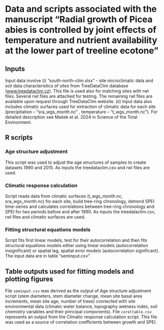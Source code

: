 # Data and scripts associated with the manuscript “Radial growth of Picea abies is controlled by joint effects of temperature and nutrient availability at the lower part of treeline ecotone”

## Inputs
Input data involve (i) “south-north-clim.xlsx” - site microclimatic data and soil data characteristics of sites from TreeDataClim database (www.treedataclim,cz). This file is used also for matching sites with rwl files. Several rwl files are attached for testing. The remaining rwl files are available upon request through TreeDataClim website. (ii) Input data also includes climatic surfaces used for extraction of climatic data for each site (precipitation – “sra_wgs_month.nc” , temperature – “t_wgs_month.nc”). For detailed description see Mašek et al. 2024 in Science of the Total Environment.
## R scripts
### Age structure adjustment
This script was used to adjust the age structures of samples to create datasets 1990 and 2015. As inputs the treedataclim.csv and rwl files are used.
### Climatic response calculation
Script reads data from climatic surfaces (t_wgs_month.nc, sra_wgs_month.nc) for each site, build tree-ring chronology, detrend SPEI time-series and calculates correlations between tree-ring chronology and SPEI for two periods before and after 1990. As inputs the treedataclim.csv, rwl files and climatic surfaces are used.
### Fitting structural equations models
Script fits first linear models, test for their autocorrelation and then fits structural equations models either using linear models (autocorrelation insignificant) or spatial lag, spatial error models (autocorrelation significant). The input data are in table “seminput.csv”. 
## Table outputs used for fitting models and plotting figures
File `seminput.csv` was derived as the output of Age structure adjustment script (stem diameters, stem diameter change, mean site basal area increments, mean site age, number of trees) connected with site environmental data (climatic water balance, topography wetness index, soil chemistry variables and their principal components).
File `coreltable.csv` represents an output from the Climatic response calculation script. This file was used as a source of correlation coefficients between growth and SPEI.
